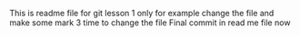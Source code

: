 This is readme file for git lesson 1
only for example
change the file and make some mark
3 time to change the file
Final commit in read me file now
